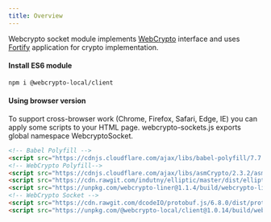 ```yaml
---
title: Overview
---
```


Webcrypto socket module implements [WebCrypto](/) interface and uses [Fortify](/) application for crypto implementation.


#### Install ES6 module

```bash
npm i @webcrypto-local/client
```

#### Using browser version

To support cross-browser work (Chrome, Firefox, Safari, Edge, IE) you can apply some scripts to your HTML page. webcrypto-sockets.js exports global namespace WebcryptoSocket.

```html
<!-- Babel Polyfill -->
<script src="https://cdnjs.cloudflare.com/ajax/libs/babel-polyfill/7.7.0/polyfill.min.js"></script>
<!-- WebCrypto Polyfill-->
<script src="https://cdnjs.cloudflare.com/ajax/libs/asmCrypto/2.3.2/asmcrypto.all.es5.min.js"></script>
<script src="https://cdn.rawgit.com/indutny/elliptic/master/dist/elliptic.min.js"></script>
<script src="https://unpkg.com/webcrypto-liner@1.1.4/build/webcrypto-liner.shim.min.js"></script>
<!-- WebCrypto Socket -->
<script src="https://cdn.rawgit.com/dcodeIO/protobuf.js/6.8.0/dist/protobuf.js"></script>
<script src="https://unpkg.com/@webcrypto-local/client@1.0.14/build/webcrypto-socket.min.js"></script>
```